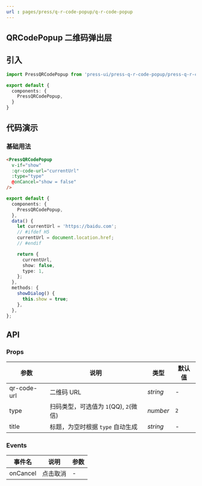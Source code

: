 ```yaml
---
url : pages/press/q-r-code-popup/q-r-code-popup
---
```


## QRCodePopup 二维码弹出层


## 引入

```ts
import PressQRCodePopup from 'press-ui/press-q-r-code-popup/press-q-r-code-popup';

export default {
  components: {
    PressQRCodePopup,
  }
}
```

## 代码演示

### 基础用法

```html
<PressQRCodePopup
  v-if="show"
  :qr-code-url="currentUrl"
  :type="type"
  @onCancel="show = false"
/>
```

```ts
export default {
  components: {
    PressQRCodePopup,
  },
  data() {
    let currentUrl = 'https://baidu.com';
    // #ifdef H5
    currentUrl = document.location.href;
    // #endif

    return {
      currentUrl,
      show: false,
      type: 1,
    };
  },
  methods: {
    showDialog() {
      this.show = true;
    },
  },
};
```

## API

### Props

| 参数        | 说明                                  | 类型     | 默认值 |
| ----------- | ------------------------------------- | -------- | ------ |
| qr-code-url | 二维码 URL                            | _string_ | -      |
| type        | 扫码类型，可选值为 `1`(QQ), `2`(微信) | _number_ | `2`    |
| title       | 标题，为空时根据 `type` 自动生成      | _string_ | -      |



### Events

| 事件名   | 说明     | 参数 |
| -------- | -------- | ---- |
| onCancel | 点击取消 | -    |
